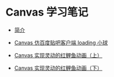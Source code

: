 # Canvas 学习笔记

* [简介](introduction.md)

* [Canvas 仿百度贴吧客户端 loading 小球](baidu-loading.md)
* [Canvas 实现灵动的红鲤鱼动画（上）](canvas-fish-0.md)
* [Canvas 实现灵动的红鲤鱼动画（下）](canvas-fish-1.md)